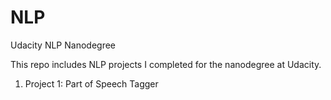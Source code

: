 # NLP
Udacity NLP Nanodegree

This repo includes NLP projects I completed for the nanodegree at Udacity. 

1. Project 1: Part of Speech Tagger
